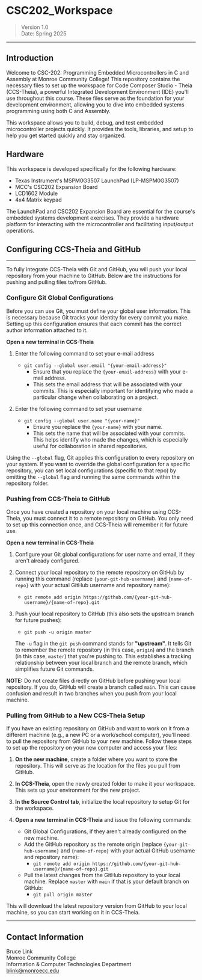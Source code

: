# CSC202_Workspace
>Version 1.0  
>Date: Spring 2025
---
## Introduction
Welcome to CSC-202: Programming Embedded Microcontrollers in C and Assembly at Monroe Community College! This repository contains the necessary files to set up the workspace for Code Composer Studio - Theia (CCS-Theia), a powerful Integrated Development Environment (IDE) you'll use throughout this course. These files serve as the foundation for your development environment, allowing you to dive into embedded systems programming using both C and Assembly.

This workspace allows you to build, debug, and test embedded microcontroller projects quickly. It provides the tools, libraries, and setup to help you get started quickly and stay organized.

## Hardware
This workspace is developed specifically for the following hardware:

- Texas Instrument's MSPM0G3507 LaunchPad (LP-MSPM0G3507)
- MCC's CSC202 Expansion Board
- LCD1602 Module
- 4x4 Matrix keypad

The LaunchPad and CSC202 Expansion Board are essential for the course's embedded systems development exercises. They provide a hardware platform for interacting with the microcontroller and facilitating input/output operations.

## Configuring CCS-Theia and GitHub
---
To fully integrate CCS-Theia with Git and GitHub, you will push your local repository from your machine to GitHub. Below are the instructions for pushing and pulling files to/from GitHub.

### Configure Git Global Configurations

Before you can use Git, you must define your global user information. This is necessary because Git tracks your identity for every commit you make. Setting up this configuration ensures that each commit has the correct author information attached to it.

 **Open a new terminal in CCS-Theia**
1. Enter the following command to set your e-mail address
   - `git config --global user.email "{your-email-address}"`
     - Ensure that you replace the `{your-email-address}` with your e-mail address.
     - This sets the email address that will be associated with your commits. This is especially important for identifying who made a particular change when collaborating on a project.
   
2. Enter the following command to set your username
   - `git config --global user.name "{your-name}"`
     - Ensure you replace the `{your-name}` with your name.
     - This sets the name that will be associated with your commits. This helps identify who made the changes, which is especially useful for collaboration in shared repositories.

Using the `--global` flag, Git applies this configuration to every repository on your system. If you want to override the global configuration for a specific repository, you can set local configurations (specific to that repo) by omitting the `--global` flag and running the same commands within the repository folder.


### Pushing from CCS-Theia to GitHub

Once you have created a repository on your local machine using CCS-Theia, you must connect it to a remote repository on GitHub. You only need to set up this connection once, and CCS-Theia will remember it for future use.

 **Open a new terminal in CCS-Theia**

1. Configure your Git global configurations for user name and email, if they aren't already configured.

2. Connect your local repository to the remote repository on GitHub by running this command (replace `{your-git-hub-username}` and `{name-of-repo}` with your actual GitHub username and repository name):
   - `git remote add origin https://github.com/{your-git-hub-username}/{name-of-repo}.git`

3. Push your local repository to GitHub (this also sets the upstream branch for future pushes):
   - `git push -u origin master`

    The `-u` flag in the `git push` command stands for **"upstream"**. It tells Git to remember the remote repository (in this case, `origin`) and the branch (in this case, `master`) that you're pushing to. This establishes a tracking relationship between your local branch and the remote branch, which simplifies future Git commands.

**NOTE:** Do not create files directly on GitHub before pushing your local repository. If you do, GitHub will create a branch called `main`. This can cause confusion and result in two branches when you push from your local machine.

### Pulling from GitHub to a New CCS-Theia Setup

If you have an existing repository on GitHub and want to work on it from a different machine (e.g., a new PC or a work/school computer), you'll need to pull the repository from GitHub to your new machine. Follow these steps to set up the repository on your new computer and access your files:

1. **On the new machine**, create a folder where you want to store the repository. This will serve as the location for the files you pull from GitHub.

2. **In CCS-Theia**, open the newly created folder to make it your workspace. This sets up your environment for the new project.

3. **In the Source Control tab**, initialize the local repository to setup Git for the workspace.

4. **Open a new terminal in CCS-Theia** and issue the following commands:
   - Git Global Configurations, if they aren't already configured on the new machine.
   - Add the GitHub repository as the remote origin (replace `{your-git-hub-username}` and `{name-of-repo}` with your actual GitHub username and repository name):
     - `git remote add origin https://github.com/{your-git-hub-username}/{name-of-repo}.git`
   - Pull the latest changes from the GitHub repository to your local machine. Replace `master` with `main` if that is your default branch on GitHub:
      - `git pull origin master`

This will download the latest repository version from GitHub to your local machine, so you can start working on it in CCS-Theia.

---
## Contact Information
Bruce Link  
Monroe Community College  
Information & Computer Technologies Department  
blink@monroecc.edu


